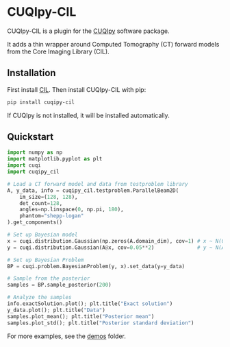 # CUQIpy-CIL

CUQIpy-CIL is a plugin for the [CUQIpy](https://github.com/CUQI-DTU/CUQIpy) software package.

It adds a thin wrapper around Computed Tomography (CT) forward models from the Core Imaging Library (CIL).

## Installation
First install [CIL](https://github.com/TomographicImaging/CIL). Then install CUQIpy-CIL with pip:
```bash
pip install cuqipy-cil
```
If CUQIpy is not installed, it will be installed automatically.

## Quickstart
```python
import numpy as np
import matplotlib.pyplot as plt
import cuqi
import cuqipy_cil

# Load a CT forward model and data from testproblem library
A, y_data, info = cuqipy_cil.testproblem.ParallelBeam2D(
    im_size=(128, 128),
    det_count=128,
    angles=np.linspace(0, np.pi, 180),
    phantom="shepp-logan"
).get_components()

# Set up Bayesian model
x = cuqi.distribution.Gaussian(np.zeros(A.domain_dim), cov=1) # x ~ N(0, 1)
y = cuqi.distribution.Gaussian(A@x, cov=0.05**2)              # y ~ N(Ax, 0.05^2)

# Set up Bayesian Problem
BP = cuqi.problem.BayesianProblem(y, x).set_data(y=y_data)

# Sample from the posterior
samples = BP.sample_posterior(200)

# Analyze the samples
info.exactSolution.plot(); plt.title("Exact solution")
y_data.plot(); plt.title("Data")
samples.plot_mean(); plt.title("Posterior mean")
samples.plot_std(); plt.title("Posterior standard deviation")
```

For more examples, see the [demos](demos) folder.

